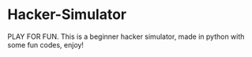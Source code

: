 # Hacker-Simulator
PLAY FOR FUN. This is a beginner hacker simulator, made in python with some fun codes, enjoy!
